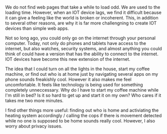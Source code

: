 We do not find web pages that take a while to load odd. We are used to the loading time. However, when an IOT device lags, we find it difficult because it can give a feeling like the world is broken or incoherent. This, in addition to several other reasons, are why it is far more challengning to create IOT devices than simple web apps.

Not so long ago, you could only go on the internet through your personal computer. Today, not only do phones and tablets have access to the internet, but also watches, security systems, and almost anything you could think of could have a version that has the ability to connect to the internet. IOT devices have become this new extension of the internet.

The idea that I could turn on all the lights in the house, start my coffee machine, or find out who is at home just by navigating several apps on my phone sounds freakishly cool. However it also makes me feel uncomfortable. It feels like technology is being used for something completely unneccessary. Why do I have to start my coffee machine while I'm still in bed? Is it so hard to get up and start it on my own? Who cares if it takes me two more minutes.

I find other things more useful: finding out who is home and activiating the heating system accordingly / calling the cops if there is movement detected while no one is supposed to be home sounds really cool. However, I also worry about privacy issues.
